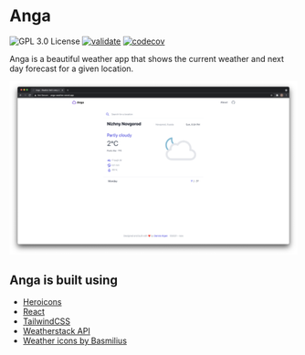 # Anga

<!-- prettier-ignore-start -->
![GPL 3.0 License][license-badge]
[![validate](https://github.com/denniskigen/anga/actions/workflows/validate.yml/badge.svg)](https://github.com/denniskigen/anga/actions/workflows/validate.yml)
[![codecov](https://codecov.io/gh/denniskigen/anga/branch/main/graph/badge.svg?token=NINC9P4G2X)](https://codecov.io/gh/denniskigen/anga)
<!-- prettier-ignore-end -->

Anga is a beautiful weather app that shows the current weather and next day forecast for a given location.

<!-- prettier-ignore-start -->
![Home page](https://github.com/denniskigen/anga/blob/main/public/screen.png)
<!-- prettier-ignore-end -->

## Anga is built using

- [Heroicons](https://heroicons.com)
- [React](https://reactjs.org)
- [TailwindCSS](https://tailwindcss.com)
- [Weatherstack API](https://weatherstack.com)
- [Weather icons by Basmilius](https://bas.dev/projects/weather-icons)

<!-- prettier-ignore-start -->
[license-badge]: https://img.shields.io/badge/license-GPL%203.0%20License-blue.svg?style=flat-square
<!-- prettier-ignore-end -->
